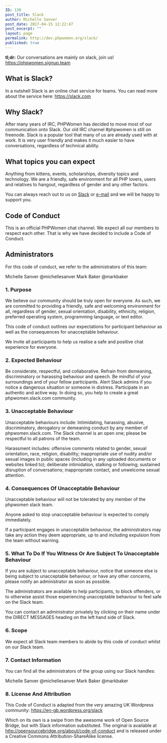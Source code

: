 ```yaml
---
ID: 138
post_title: Slack
author: Michelle Sanver
post_date: 2017-04-15 12:22:47
post_excerpt: ""
layout: page
permalink: http://dev.phpwomen.org/slack/
published: true
---
```

<strong>tl;dr:</strong> Our conversations are mainly on slack, join us! <a href="https://phpwomen.signup.team">https://phpwomen.signup.team</a>
<h2>What is Slack?</h2>
In a nutshell Slack is an online chat service for teams. You can read more about the service here: <a href="https://slack.com">https://slack.com</a>
<h2>Why Slack?</h2>
After many years of IRC, PHPWomen has decided to move most of our communication onto Slack. Our old IRC channel #phpwomen is still on freenode. Slack is a popular tool that many of us are already used with at work. It is very user friendly and makes it much easier to have conversations, regardless of technical ability.
<h2>What topics you can expect</h2>
Anything from kittens, events, scholarships, diversity topics and technology. We are a friendly, safe environment for all PHP lovers, users and relatives to hangout, regardless of gender and any other factors.

You can always reach out to us on <a href="https://phpwomen.signup.team">Slack</a> or <a href="mailto:hello@phpwomen.org">e-mail</a> and we will be happy to support you.
<h2>Code of Conduct</h2>
This is an official PHPWomen chat channel. We expect all our members to respect each other. That is why we have decided to include a Code of Conduct.
<h2>Administrators</h2>
For this code of conduct, we refer to the administrators of this team:

Michelle Sanver @michellesanver
Mark Baker @markbaker
<h3>1. Purpose</h3>
We believe our community should be truly open for everyone. As such, we are committed to providing a friendly, safe and welcoming environment for all, regardless of gender, sexual orientation, disability, ethnicity, religion, preferred operating system, programming language, or text editor.

This code of conduct outlines our expectations for participant behaviour as well as the consequences for unacceptable behaviour.

We invite all participants to help us realise a safe and positive chat experience for everyone.
<h3>2. Expected Behaviour</h3>
Be considerate, respectful, and collaborative.
Refrain from demeaning, discriminatory or harassing behaviour and speech.
Be mindful of your surroundings and of your fellow participants. Alert Slack admins if you notice a dangerous situation or someone in distress.
Participate in an authentic and active way. In doing so, you help to create a great phpwomen.slack.com community.
<h3>3. Unacceptable Behaviour</h3>
Unacceptable behaviours include: Intimidating, harassing, abusive, discriminatory, derogatory or demeaning conduct by any member of phpwomen.slack.com. The Slack channel is an open one; please be respectful to all patrons of the team.

Harassment includes: offensive comments related to gender, sexual orientation, race, religion, disability; inappropriate use of nudity and/or sexual images in public spaces (including in any uploaded documents or websites linked to); deliberate intimidation, stalking or following; sustained disruption of conversations; inappropriate contact, and unwelcome sexual attention.
<h3>4. Consequences Of Unacceptable Behaviour</h3>
Unacceptable behaviour will not be tolerated by any member of the phpwomen slack team.

Anyone asked to stop unacceptable behaviour is expected to comply immediately.

If a participant engages in unacceptable behaviour, the administrators may take any action they deem appropriate, up to and including expulsion from the team without warning.
<h3>5. What To Do If You Witness Or Are Subject To Unacceptable Behaviour</h3>
If you are subject to unacceptable behaviour, notice that someone else is being subject to unacceptable behaviour, or have any other concerns, please notify an administrator as soon as possible.

The administrators are available to help participants, to block offenders, or to otherwise assist those experiencing unacceptable behaviour to feel safe on the Slack team.

You can contact an administrator privately by clicking on their name under the DIRECT MESSAGES heading on the left hand side of Slack.
<h3>6. Scope</h3>
We expect all Slack team members to abide by this code of conduct whilst on our Slack team.
<h3>7. Contact Information</h3>
You can find all the administrators of the group using our Slack handles:

Michelle Sanver @michellesanver
Mark Baker @markbaker
<h3>8. License And Attribution</h3>
This Code of Conduct is adapted from the very amazing UK Wordpress community: <a href="https://en-gb.wordpress.org/slack/">https://en-gb.wordpress.org/slack</a>

Which on its own is a swipe from the awesome work of Open Source Bridge, but with Slack information substituted. The original is available at <a href="http://opensourcebridge.org/about/code-of-conduct/">http://opensourcebridge.org/about/code-of-conduct</a> and is released under a Creative Commons Attribution-ShareAlike license.